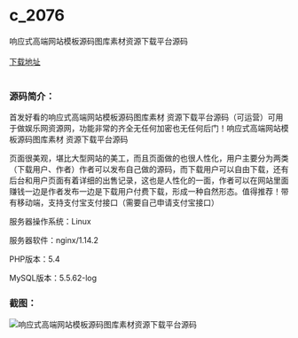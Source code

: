 # c_2076
响应式高端网站模板源码图库素材资源下载平台源码
<br/></br>
[下载地址](https://www.uuid2.com/2076.html "下载地址")
<br/></br>
<h3>源码简介：</h3>
<p>首发好看的响应式高端网站模板源码图库素材 资源下载平台源码（可运营）可用于做娱乐网资源网，功能非常的齐全无任何加密也无任何后门！响应式高端网站模板源码图库素材 资源下载平台源码<p>
<p>页面很美观，堪比大型网站的美工，而且页面做的也很人性化，用户主要分为两类（下载用户、作者）作者可以发布自己做的源码，而下载用户可以自由下载，还有后台和用户页面有着详细的出售记录，这也是人性化的一面，作者可以在网站里面赚钱一边是作者发布一边是下载用户付费下载，形成一种自然形态。值得推荐！带有移动端，支持支付宝支付接口（需要自己申请支付宝接口）<p>
<p>服务器操作系统：Linux<p>
<p>服务器软件：nginx/1.14.2<p>
<p>PHP版本：5.4<p>
<p>MySQL版本：5.5.62-log<p>
<h3>截图：</h3>
<img src="https://www.uuid2.com/wp-content/uploads/img/uimage/18831651023674.png" alt="响应式高端网站模板源码图库素材资源下载平台源码">
